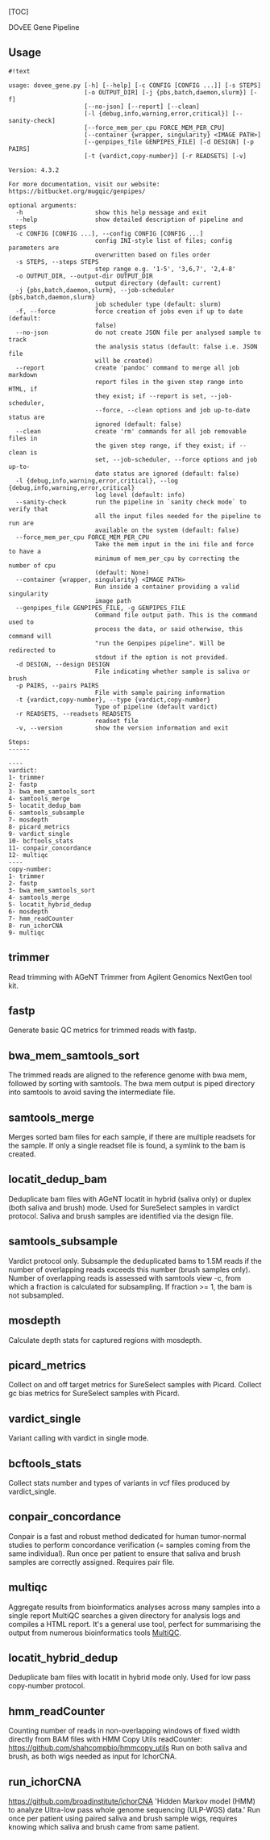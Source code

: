 [TOC]


DOvEE Gene Pipeline


Usage
-----
```
#!text

usage: dovee_gene.py [-h] [--help] [-c CONFIG [CONFIG ...]] [-s STEPS]
                     [-o OUTPUT_DIR] [-j {pbs,batch,daemon,slurm}] [-f]
                     [--no-json] [--report] [--clean]
                     [-l {debug,info,warning,error,critical}] [--sanity-check]
                     [--force_mem_per_cpu FORCE_MEM_PER_CPU]
                     [--container {wrapper, singularity} <IMAGE PATH>]
                     [--genpipes_file GENPIPES_FILE] [-d DESIGN] [-p PAIRS]
                     [-t {vardict,copy-number}] [-r READSETS] [-v]

Version: 4.3.2

For more documentation, visit our website: https://bitbucket.org/mugqic/genpipes/

optional arguments:
  -h                    show this help message and exit
  --help                show detailed description of pipeline and steps
  -c CONFIG [CONFIG ...], --config CONFIG [CONFIG ...]
                        config INI-style list of files; config parameters are
                        overwritten based on files order
  -s STEPS, --steps STEPS
                        step range e.g. '1-5', '3,6,7', '2,4-8'
  -o OUTPUT_DIR, --output-dir OUTPUT_DIR
                        output directory (default: current)
  -j {pbs,batch,daemon,slurm}, --job-scheduler {pbs,batch,daemon,slurm}
                        job scheduler type (default: slurm)
  -f, --force           force creation of jobs even if up to date (default:
                        false)
  --no-json             do not create JSON file per analysed sample to track
                        the analysis status (default: false i.e. JSON file
                        will be created)
  --report              create 'pandoc' command to merge all job markdown
                        report files in the given step range into HTML, if
                        they exist; if --report is set, --job-scheduler,
                        --force, --clean options and job up-to-date status are
                        ignored (default: false)
  --clean               create 'rm' commands for all job removable files in
                        the given step range, if they exist; if --clean is
                        set, --job-scheduler, --force options and job up-to-
                        date status are ignored (default: false)
  -l {debug,info,warning,error,critical}, --log {debug,info,warning,error,critical}
                        log level (default: info)
  --sanity-check        run the pipeline in `sanity check mode` to verify that
                        all the input files needed for the pipeline to run are
                        available on the system (default: false)
  --force_mem_per_cpu FORCE_MEM_PER_CPU
                        Take the mem input in the ini file and force to have a
                        minimum of mem_per_cpu by correcting the number of cpu
                        (default: None)
  --container {wrapper, singularity} <IMAGE PATH>
                        Run inside a container providing a valid singularity
                        image path
  --genpipes_file GENPIPES_FILE, -g GENPIPES_FILE
                        Command file output path. This is the command used to
                        process the data, or said otherwise, this command will
                        "run the Genpipes pipeline". Will be redirected to
                        stdout if the option is not provided.
  -d DESIGN, --design DESIGN
                        File indicating whether sample is saliva or brush
  -p PAIRS, --pairs PAIRS
                        File with sample pairing information
  -t {vardict,copy-number}, --type {vardict,copy-number}
                        Type of pipeline (default vardict)
  -r READSETS, --readsets READSETS
                        readset file
  -v, --version         show the version information and exit

Steps:
------

----
vardict:
1- trimmer
2- fastp
3- bwa_mem_samtools_sort
4- samtools_merge
5- locatit_dedup_bam
6- samtools_subsample
7- mosdepth
8- picard_metrics
9- vardict_single
10- bcftools_stats
11- conpair_concordance
12- multiqc
----
copy-number:
1- trimmer
2- fastp
3- bwa_mem_samtools_sort
4- samtools_merge
5- locatit_hybrid_dedup
6- mosdepth
7- hmm_readCounter
8- run_ichorCNA
9- multiqc

```

trimmer
-------
Read trimming with AGeNT Trimmer from Agilent Genomics NextGen tool kit. 

fastp
-----
Generate basic QC metrics for trimmed reads with fastp.

bwa_mem_samtools_sort
---------------------
The trimmed reads are aligned to the reference genome with bwa mem, followed by sorting with samtools.
The bwa mem output is piped directory into samtools to avoid saving the intermediate file.

samtools_merge
--------------
Merges sorted bam files for each sample, if there are multiple readsets for the sample. If only a single readset file is found, a symlink to the bam is created. 

locatit_dedup_bam
-----------------
Deduplicate bam files with AGeNT locatit in hybrid (saliva only) or duplex (both saliva and brush) mode.
Used for SureSelect samples in vardict protocol.
Saliva and brush samples are identified via the design file. 

samtools_subsample
------------------
Vardict protocol only.
Subsample the deduplicated bams to 1.5M reads if the number of overlapping reads exceeds this number (brush samples only).
Number of overlapping reads is assessed with samtools view -c, from which a fraction is calculated for subsampling.
If fraction >= 1, the bam is not subsampled.

mosdepth
--------
Calculate depth stats for captured regions with mosdepth.

picard_metrics
--------------
Collect on and off target metrics for SureSelect samples with Picard.
Collect gc bias metrics for SureSelect samples with Picard.

vardict_single
--------------
Variant calling with vardict in single mode.

bcftools_stats
--------------
Collect stats number and types of variants in vcf files produced by vardict_single.

conpair_concordance
-------------------
Conpair is a fast and robust method dedicated for human tumor-normal studies to perform concordance verification
(= samples coming from the same individual).
Run once per patient to ensure that saliva and brush samples are correctly assigned.
Requires pair file.

multiqc
-------
Aggregate results from bioinformatics analyses across many samples into a single report
MultiQC searches a given directory for analysis logs and compiles a HTML report. It's a general use tool,
perfect for summarising the output from numerous bioinformatics tools [MultiQC](https://multiqc.info/).

locatit_hybrid_dedup
--------------------
Deduplicate bam files with locatit in hybrid mode only. Used for low pass copy-number protocol.

hmm_readCounter
---------------
Counting number of reads in non-overlapping windows of fixed width directly from BAM files with HMM Copy Utils readCounter:
https://github.com/shahcompbio/hmmcopy_utils
Run on both saliva and brush, as both wigs needed as input for IchorCNA.

run_ichorCNA
------------
https://github.com/broadinstitute/ichorCNA
'Hidden Markov model (HMM) to analyze Ultra-low pass whole genome sequencing (ULP-WGS) data.'
Run once per patient using paired saliva and brush sample wigs, requires knowing which saliva and brush came from same patient.


